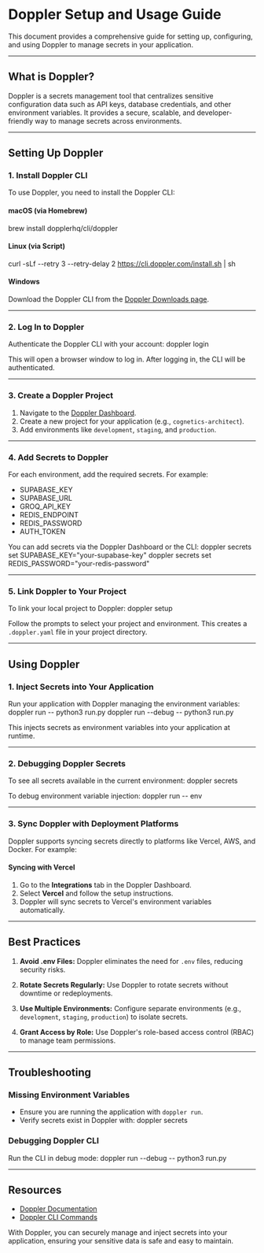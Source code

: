 # Doppler Setup and Usage Guide

This document provides a comprehensive guide for setting up, configuring, and using Doppler to manage secrets in your application.

---

## **What is Doppler?**

Doppler is a secrets management tool that centralizes sensitive configuration data such as API keys, database credentials, and other environment variables. It provides a secure, scalable, and developer-friendly way to manage secrets across environments.

---

## **Setting Up Doppler**

### **1. Install Doppler CLI**

To use Doppler, you need to install the Doppler CLI:

#### macOS (via Homebrew)
brew install dopplerhq/cli/doppler

#### Linux (via Script)
curl -sLf --retry 3 --retry-delay 2 https://cli.doppler.com/install.sh | sh

#### Windows
Download the Doppler CLI from the [Doppler Downloads page](https://www.doppler.com/docs/cli/install).

---

### **2. Log In to Doppler**

Authenticate the Doppler CLI with your account:
doppler login

This will open a browser window to log in. After logging in, the CLI will be authenticated.

---

### **3. Create a Doppler Project**

1. Navigate to the [Doppler Dashboard](https://dashboard.doppler.com).
2. Create a new project for your application (e.g., `cognetics-architect`).
3. Add environments like `development`, `staging`, and `production`.

---

### **4. Add Secrets to Doppler**

For each environment, add the required secrets. For example:
- SUPABASE_KEY
- SUPABASE_URL
- GROQ_API_KEY
- REDIS_ENDPOINT
- REDIS_PASSWORD
- AUTH_TOKEN

You can add secrets via the Doppler Dashboard or the CLI:
doppler secrets set SUPABASE_KEY="your-supabase-key"
doppler secrets set REDIS_PASSWORD="your-redis-password"

---

### **5. Link Doppler to Your Project**

To link your local project to Doppler:
doppler setup

Follow the prompts to select your project and environment. This creates a `.doppler.yaml` file in your project directory.

---

## **Using Doppler**

### **1. Inject Secrets into Your Application**

Run your application with Doppler managing the environment variables:
doppler run -- python3 run.py
doppler run --debug -- python3 run.py

This injects secrets as environment variables into your application at runtime.

---

### **2. Debugging Doppler Secrets**

To see all secrets available in the current environment:
doppler secrets

To debug environment variable injection:
doppler run -- env

---

### **3. Sync Doppler with Deployment Platforms**

Doppler supports syncing secrets directly to platforms like Vercel, AWS, and Docker. For example:

#### Syncing with Vercel
1. Go to the **Integrations** tab in the Doppler Dashboard.
2. Select **Vercel** and follow the setup instructions.
3. Doppler will sync secrets to Vercel's environment variables automatically.

---

## **Best Practices**

1. **Avoid .env Files:**
   Doppler eliminates the need for `.env` files, reducing security risks.

2. **Rotate Secrets Regularly:**
   Use Doppler to rotate secrets without downtime or redeployments.

3. **Use Multiple Environments:**
   Configure separate environments (e.g., `development`, `staging`, `production`) to isolate secrets.

4. **Grant Access by Role:**
   Use Doppler's role-based access control (RBAC) to manage team permissions.

---

## **Troubleshooting**

### Missing Environment Variables
- Ensure you are running the application with `doppler run`.
- Verify secrets exist in Doppler with:
  doppler secrets

### Debugging Doppler CLI
Run the CLI in debug mode:
doppler run --debug -- python3 run.py

---

## **Resources**
- [Doppler Documentation](https://www.doppler.com/docs)
- [Doppler CLI Commands](https://www.doppler.com/docs/cli)

With Doppler, you can securely manage and inject secrets into your application, ensuring your sensitive data is safe and easy to maintain.